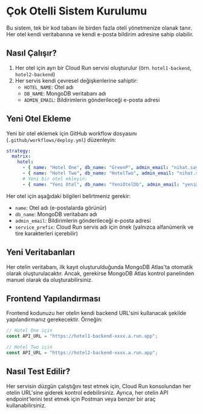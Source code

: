 # Çok Otelli Sistem Kurulumu

Bu sistem, tek bir kod tabanı ile birden fazla oteli yönetmenize olanak tanır. Her otel kendi veritabanına ve kendi e-posta bildirim adresine sahip olabilir.

## Nasıl Çalışır?

1. Her otel için ayrı bir Cloud Run servisi oluşturulur (örn. `hotel1-backend`, `hotel2-backend`)
2. Her servis kendi çevresel değişkenlerine sahiptir:
   - `HOTEL_NAME`: Otel adı
   - `DB_NAME`: MongoDB veritabanı adı
   - `ADMIN_EMAIL`: Bildirimlerin gönderileceği e-posta adresi

## Yeni Otel Ekleme

Yeni bir otel eklemek için GitHub workflow dosyasını (`.github/workflows/deploy.yml`) düzenleyin:

```yaml
strategy:
  matrix:
    hotel:
      - { name: "Hotel One", db_name: "GreenP", admin_email: "nihat.saydam@icloud.com", service_prefix: "hotel1" }
      - { name: "Hotel Two", db_name: "HotelTwo", admin_email: "nihat.saydam@icloud.com", service_prefix: "hotel2" }
      # Yeni bir otel ekleyin:
      - { name: "Yeni Otel", db_name: "YeniOtelDb", admin_email: "yeni@email.com", service_prefix: "yeniotel" }
```

Her otel için aşağıdaki bilgileri belirtmeniz gerekir:
- `name`: Otel adı (e-postalarda görünür)
- `db_name`: MongoDB veritabanı adı
- `admin_email`: Bildirimlerin gönderileceği e-posta adresi
- `service_prefix`: Cloud Run servis adı için önek (yalnızca alfanümerik ve tire karakterleri içerebilir)

## Yeni Veritabanları

Her otelin veritabanı, ilk kayıt oluşturulduğunda MongoDB Atlas'ta otomatik olarak oluşturulacaktır. Ancak, gerekirse MongoDB Atlas kontrol panelinden manuel olarak da oluşturabilirsiniz.

## Frontend Yapılandırması

Frontend kodunuzu her otelin kendi backend URL'sini kullanacak şekilde yapılandırmanız gerekecektir. Örneğin:

```javascript
// Hotel One için
const API_URL = "https://hotel1-backend-xxxx.a.run.app";

// Hotel Two için
const API_URL = "https://hotel2-backend-xxxx.a.run.app";
```

## Nasıl Test Edilir?

Her servisin düzgün çalıştığını test etmek için, Cloud Run konsolundan her otelin URL'sine giderek kontrol edebilirsiniz. Ayrıca, her otelin API endpoint'lerini test etmek için Postman veya benzer bir araç kullanabilirsiniz. 